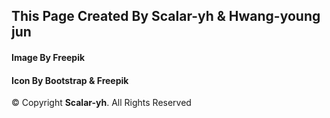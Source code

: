   <!-- =======================================================
  * Page Name: Golf-GoGo
  * Author: Kim yun hwan & Hwang young jun
  * License: https://github.com/scalar-yh/capstone22
  ======================================================== -->

## This Page Created By Scalar-yh & Hwang-young jun
#### Image By Freepik
#### Icon By Bootstrap & Freepik

<p class="copyright-text">
    &copy; Copyright <strong>Scalar-yh</strong>. All Rights Reserved
</p>
